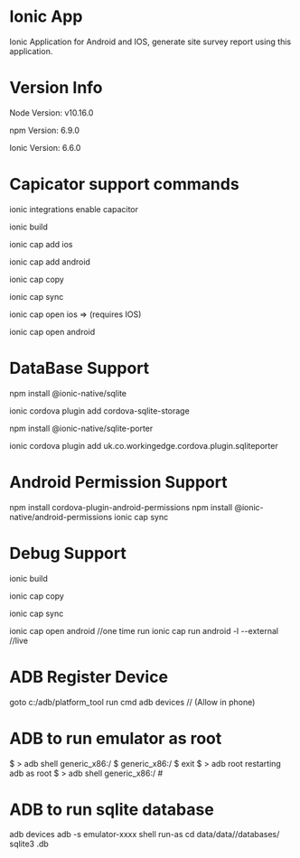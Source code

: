 # Ionic App 

Ionic Application for Android and IOS, generate site survey report using this application.

# Version Info
Node Version: v10.16.0

npm Version: 6.9.0

Ionic Version: 6.6.0

# Capicator support commands
ionic integrations enable capacitor

ionic build

ionic cap add ios

ionic cap add android

ionic cap copy

ionic cap sync

ionic cap open ios => (requires IOS)

ionic cap open android

# DataBase Support
npm install @ionic-native/sqlite

ionic cordova plugin add cordova-sqlite-storage

npm install @ionic-native/sqlite-porter

ionic cordova plugin add uk.co.workingedge.cordova.plugin.sqliteporter

# Android Permission Support
npm install cordova-plugin-android-permissions
npm install @ionic-native/android-permissions
ionic cap sync

# Debug Support
ionic build

ionic cap copy

ionic cap sync

ionic cap open android //one time run
ionic cap run android -l --external //live

# ADB Register Device
goto c:/adb/platform_tool
run cmd
    adb devices // (Allow in phone)

# ADB to run emulator as root
$ > adb shell
generic_x86:/ $
generic_x86:/ $ exit
$ > adb root
restarting adb as root
$ > adb shell
generic_x86:/ #

# ADB to run sqlite database
adb devices
adb -s emulator-xxxx shell
run-as <your-package-name> 
cd data/data/<your-package-name>/databases/
sqlite3 <your-db-name>.db
